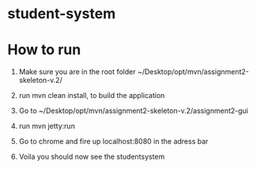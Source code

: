# student-system
# How to run

1) Make sure you are in the root folder ~/Desktop/opt/mvn/assignment2-skeleton-v.2/

2) run mvn clean install, to build the application

3) Go to ~/Desktop/opt/mvn/assignment2-skeleton-v.2/assignment2-gui

4) run mvn jetty:run

5) Go to chrome and fire up localhost:8080 in the adress bar

6) Voila you should now see the studentsystem
